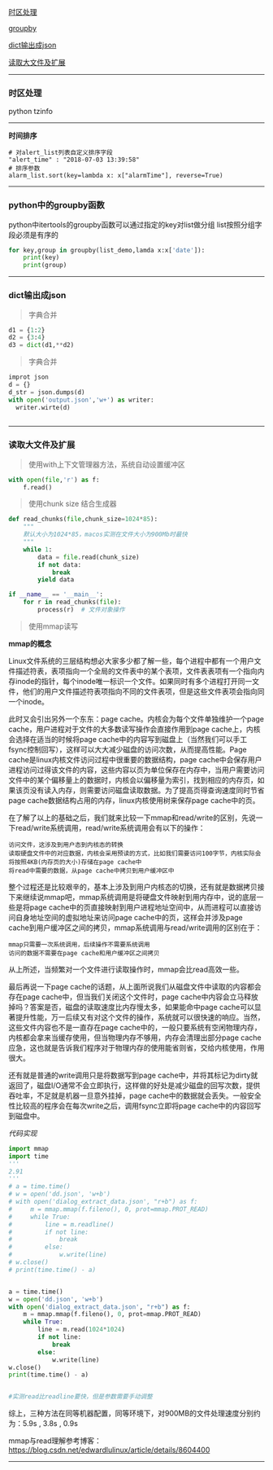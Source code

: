 <a href='#shiqu'>时区处理</a>

<a href='#groupby'>groupby</a>

<a href='#dict_to_json'>dict输出成json</a>

<a href='#readfile'>读取大文件及扩展</a>

---
### 时区处理
<p id='shiqu'></p>
python tzinfo

---

**时间排序**
```
# 对alert_list列表自定义排序字段
"alert_time" : "2018-07-03 13:39:58"
# 排序参数
alarm_list.sort(key=lambda x: x["alarmTime"], reverse=True)
```

---

### python中的groupby函数

<p id='groupby'></p>

python中itertools的groupby函数可以通过指定的key对list做分组
list按照分组字段必须是有序的

```python
for key,group in groupby(list_demo,lamda x:x['date']):
    print(key)
    print(group)
```

---

### dict输出成json
<p id='dict_to_json'></p>

> 字典合并

```python
d1 = {1:2}
d2 = {3:4}
d3 = dict(d1,**d2)


```
> 字典合并

```python
improt json
d = {}
d_str = json.dumps(d)
with open('output.json','w+') as writer:
  writer.wirte(d)
 
```
---

### 读取大文件及扩展
<p id='readfile'></p>

> 使用with上下文管理器方法，系统自动设置缓冲区

```python
with open(file,'r') as f:
    f.read()
```

> 使用chunk size 结合生成器

```python
def read_chunks(file,chunk_size=1024*85):
    """
    默认大小为1024*85，macos实测在文件大小为900Mb时最快
    """
    while 1:
        data = file.read(chunk_size)
        if not data:
            break
        yield data

if __name__ == '__main__':
    for r in read_chunks(file):
        process(r)  # 文件对象操作
```

> 使用mmap读写

**mmap的概念**

Linux文件系统的三层结构想必大家多少都了解一些，每个进程中都有一个用户文件描述符表，表项指向一个全局的文件表中的某个表项，文件表表项有一个指向内存inode的指针，每个inode唯一标识一个文件。如果同时有多个进程打开同一文件，他们的用户文件描述符表项指向不同的文件表项，但是这些文件表项会指向同一个inode。

此时又会引出另外一个东东：page cache。内核会为每个文件单独维护一个page cache，用户进程对于文件的大多数读写操作会直接作用到page cache上，内核会选择在适当的时候将page cache中的内容写到磁盘上（当然我们可以手工fsync控制回写），这样可以大大减少磁盘的访问次数，从而提高性能。Page cache是linux内核文件访问过程中很重要的数据结构，page cache中会保存用户进程访问过得该文件的内容，这些内容以页为单位保存在内存中，当用户需要访问文件中的某个偏移量上的数据时，内核会以偏移量为索引，找到相应的内存页，如果该页没有读入内存，则需要访问磁盘读取数据。为了提高页得查询速度同时节省page cache数据结构占用的内存，linux内核使用树来保存page cache中的页。

在了解了以上的基础之后，我们就来比较一下mmap和read/write的区别，先说一下read/write系统调用，read/write系统调用会有以下的操作：

```
访问文件，这涉及到用户态到内核态的转换
读取硬盘文件中的对应数据，内核会采用预读的方式，比如我们需要访问100字节，内核实际会将按照4KB(内存页的大小)存储在page cache中
将read中需要的数据，从page cache中拷贝到用户缓冲区中

```
整个过程还是比较艰辛的，基本上涉及到用户内核态的切换，还有就是数据拷贝接下来继续说mmap吧，mmap系统调用是将硬盘文件映射到用内存中，说的底层一些是将page cache中的页直接映射到用户进程地址空间中，从而进程可以直接访问自身地址空间的虚拟地址来访问page cache中的页，这样会并涉及page cache到用户缓冲区之间的拷贝，mmap系统调用与read/write调用的区别在于：

```
mmap只需要一次系统调用，后续操作不需要系统调用
访问的数据不需要在page cache和用户缓冲区之间拷贝
```

从上所述，当频繁对一个文件进行读取操作时，mmap会比read高效一些。

 

   最后再说一下page cache的话题，从上面所说我们从磁盘文件中读取的内容都会存在page cache中，但当我们关闭这个文件时，page cache中内容会立马释放掉吗？答案是否，磁盘的读取速度比内存慢太多，如果能命中page cache可以显著提升性能，万一后续又有对这个文件的操作，系统就可以很快速的响应。当然，这些文件内容也不是一直存在page cache中的，一般只要系统有空闲物理内存，内核都会拿来当缓存使用，但当物理内存不够用，内存会清理出部分page cache应急，这也就是告诉我们程序对于物理内存的使用能省则省，交给内核使用，作用很大。

 

   还有就是普通的write调用只是将数据写到page cache中，并将其标记为dirty就返回了，磁盘I/O通常不会立即执行，这样做的好处是减少磁盘的回写次数，提供吞吐率，不足就是机器一旦意外挂掉，page cache中的数据就会丢失。一般安全性比较高的程序会在每次write之后，调用fsync立即将page cache中的内容回写到磁盘中。

*代码实现*
```python
import mmap
import time
'''
2.91
'''
# a = time.time()
# w = open('dd.json', 'w+b')
# with open('dialog_extract_data.json', "r+b") as f:
#     m = mmap.mmap(f.fileno(), 0, prot=mmap.PROT_READ)
#     while True:
#         line = m.readline()
#         if not line:
#             break
#         else:
#             w.write(line)
# w.close()
# print(time.time() - a)


a = time.time()
w = open('dd.json', 'w+b')
with open('dialog_extract_data.json', "r+b") as f:
    m = mmap.mmap(f.fileno(), 0, prot=mmap.PROT_READ)
    while True:
        line = m.read(1024*1024)
        if not line:
            break
        else:
            w.write(line)
w.close()
print(time.time() - a)


#实测read比readline要快，但是参数需要手动调整

```

综上，三种方法在同等机器配置，同等环境下，对900MB的文件处理速度分别约为：5.9s  ,  3.8s   , 0.9s

mmap与read理解参考博客：https://blog.csdn.net/edwardlulinux/article/details/8604400

---
